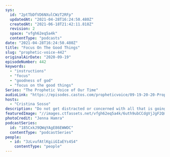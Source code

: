 ```yaml
---
sys:
  id: "2ptTbDfVD6NXulCWzT2RFp"
  updatedAt: "2021-04-28T16:24:50.480Z"
  createdAt: "2021-06-18T21:42:11.818Z"
  revision: 2
  space: "vfgh62eq5a4k"
  contentType: "podcasts"
date: "2021-04-28T16:24:50.480Z"
title: "Focus On The Good Things"
slug: "prophetic-voice-442"
originalAirDate: "2020-09-19"
episodeNumber: 442
keywords:
  - "instructions"
  - "focus"
  - "goodness of god"
  - "focus on the good things"
Series: "The Prophetic Voice of Our Time"
audioLink: "https://episodes.castos.com/propheticvoice/09-19-20-20-Prophetic-Voice-of-our-Time-[mixdown]-01.mp3"
hosts:
  - "Cristina Sosso"
description: "Do not get distracted or concerned with all that is going on in the world and this country, instead focus on what it is you are supposed to do. Focus on the goodness of God and what He is doing. Many good things are happening in spite of the turmoil. Remember that the wicked will continue to do wicked and the righteous will continue to do righteous."
featuredImage: "//images.ctfassets.net/vfgh62eq5a4k/6uth9ubCCdgVjJgF2Qmk9X/1e11aae74649d90661ed4b0e360c3eab/pexels-jenna-hamra-979927__1_.jpg"
photoCredit: "Jenna Hamra"
podcastSeries:
  id: "185CxkJ9QWqYAgE86EWWOC"
  contentType: "podcastSeries"
people:
  - id: "3zLvufAtlKgiiGIaEYs4S4"
    contentType: "people"
---
```

